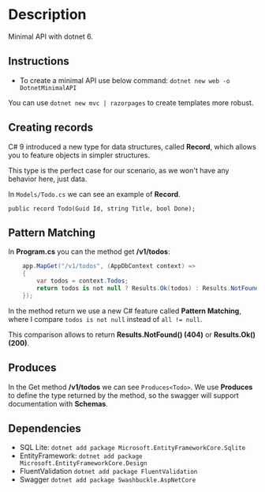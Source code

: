 # Description

Minimal API with dotnet 6.

## Instructions

- To create a minimal API use below command:
    `dotnet new web -o DotnetMinimalAPI`

You can use `dotnet new mvc | razorpages` to create templates more robust.

## Creating records

C# 9 introduced a new type for data structures, called **Record**, which allows you to feature objects in simpler structures.

This type is the perfect case for our scenario, as we won't have any behavior here, just data.

In `Models/Todo.cs` we can see an example of **Record**.

`public record Todo(Guid Id, string Title, bool Done);`

## Pattern Matching
In **Program.cs** you can the method get **/v1/todos**:

```csharp
	app.MapGet("/v1/todos", (AppDbContext context) =>
    {
        var todos = context.Todos;
        return todos is not null ? Results.Ok(todos) : Results.NotFound();
    });
```

In the method return we use a new C# feature called **Pattern Matching**, where I compare `todos is not null` instead of `all != null`.

This comparison allows to return **Results.NotFound() (404)** or **Results.Ok() (200)**.

## Produces

In the Get method **/v1/todos** we can see `Produces<Todo>`. We use **Produces** to define the type returned by the method, so the swagger will support documentation with **Schemas**.

## Dependencies

- SQL Lite:
    `dotnet add package Microsoft.EntityFrameworkCore.Sqlite`
- EntityFramework:
    `dotnet add package Microsoft.EntityFrameworkCore.Design`
- FluentValidation
    `dotnet add package FluentValidation`
- Swagger
    `dotnet add package Swashbuckle.AspNetCore`